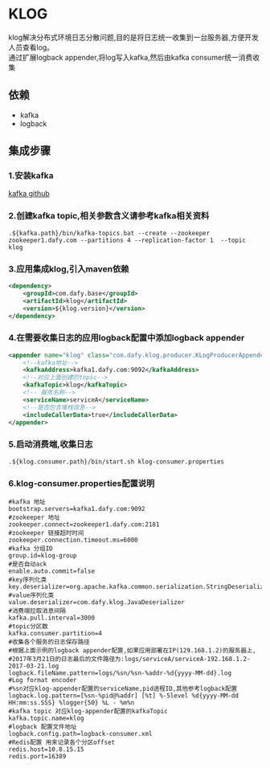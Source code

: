 KLOG
=============
klog解决分布式环境日志分散问题,目的是将日志统一收集到一台服务器,方便开发人员查看log。  
通过扩展logback appender,将log写入kafka,然后由kafka consumer统一消费收集
## 依赖
- kafka
- logback

## 集成步骤
### 1.安装kafka
[kafka github](https://github.com/apache/kafka)
### 2.创建kafka topic,相关参数含义请参考kafka相关资料
```
.${kafka.path}/bin/kafka-topics.bat --create --zookeeper zookeeper1.dafy.com --partitions 4 --replication-factor 1  --topic klog
```
### 3.应用集成klog,引入maven依赖
```xml
<dependency>
	<groupId>com.dafy.base</groupId>
	<artifactId>klog</artifactId>
	<version>${klog.version}</version>
</dependency>
```
### 4.在需要收集日志的应用logback配置中添加logback appender
```xml
<appender name="klog" class="com.dafy.klog.producer.KLogProducerAppender">
	<!--kafka地址-->
	<kafkaAddress>kafka1.dafy.com:9092</kafkaAddress>
	<!--对应上面创建的topic-->
	<kafkaTopic>klog</kafkaTopic>
	<!-- 服务名称-->
	<serviceName>serviceA</serviceName>
	<!--是否包含堆栈信息-->
	<includeCallerData>true</includeCallerData>
</appender>
```
### 5.启动消费端,收集日志
```
.${klog.consumer.path}/bin/start.sh klog-consumer.properties
```
### 6.klog-consumer.properties配置说明
```
#kafka 地址
bootstrap.servers=kafka1.dafy.com:9092
#zookeeper 地址
zookeeper.connect=zookeeper1.dafy.com:2181
#zookeeper 链接超时时间
zookeeper.connection.timeout.ms=6000
#kafka 分组ID
group.id=klog-group
#是否自动ack
enable.auto.commit=false
#key序列化类
key.deserializer=org.apache.kafka.common.serialization.StringDeserializer
#value序列化类
value.deserializer=com.dafy.klog.JavaDeserializer
#消费端拉取消息间隔
kafka.pull.interval=3000
#topic分区数
kafka.consumer.partition=4
#收集各个服务的日志保存路径
#根据上面示例的logback appender配置,如果应用部署在IP(129.168.1.2)的服务器上,
#2017年3月21日的日志最后的文件路径为:logs/serviceA/serviceA-192.168.1.2-2017-03-21.log
logback.fileName.pattern=logs/%sn/%sn-%addr-%d{yyyy-MM-dd}.log
#Log format encoder
#%sn对应klog-appender配置的serviceName,pid进程ID,其他参考logback配置
logback.log.pattern=[%sn-%pid@%addr] [%t] %-5level %d{yyyy-MM-dd HH:mm:ss.SSS} %logger{50} %L - %m%n
#kafka topic 对应klog-appender配置的kafkaTopic
kafka.topic.name=klog
#logback 配置文件地址
logback.config.path=logback-consumer.xml
#Redis配置 用来记录各个分区offset
redis.host=10.8.15.15
redis.port=16389
```
